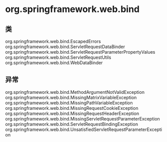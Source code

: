 # org.springframework.web.bind

## 类

org.springframework.web.bind.EscapedErrors
org.springframework.web.bind.ServletRequestDataBinder
org.springframework.web.bind.ServletRequestParameterPropertyValues
org.springframework.web.bind.ServletRequestUtils
org.springframework.web.bind.WebDataBinder

## 异常

org.springframework.web.bind.MethodArgumentNotValidException
org.springframework.web.bind.MissingMatrixVariableException
org.springframework.web.bind.MissingPathVariableException
org.springframework.web.bind.MissingRequestCookieException
org.springframework.web.bind.MissingRequestHeaderException
org.springframework.web.bind.MissingServletRequestParameterException
org.springframework.web.bind.ServletRequestBindingException
org.springframework.web.bind.UnsatisfiedServletRequestParameterException




